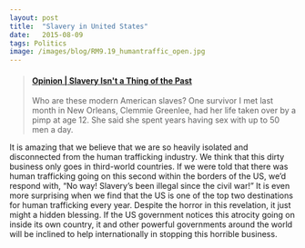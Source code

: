 ```yaml
---
layout:	post
title:	"Slavery in United States"
date:	2015-08-09
tags: Politics
image: /images/blog/RM9.19_humantraffic_open.jpg
---
```


<blockquote class="embedly-card"><h4><a href="http://www.nytimes.com/2013/11/07/opinion/slavery-isnt-a-thing-of-the-past.html">Opinion | Slavery Isn't a Thing of the Past</a></h4><p>Who are these modern American slaves? One survivor I met last month in New Orleans, Clemmie Greenlee, had her life taken over by a pimp at age 12. She said she spent years having sex with up to 50 men a day.</p></blockquote>
<script async src="//cdn.embedly.com/widgets/platform.js" charset="UTF-8"></script>

It is amazing that we believe that we are so heavily isolated and disconnected from the human trafficking industry. We think that this dirty business only goes in third-world countries. If we were told that there was human trafficking going on this second within the borders of the US, we’d respond with, “No way! Slavery’s been illegal since the civil war!” It is even more surprising when we find that the US is one of the top two destinations for human trafficking every year. Despite the horror in this revelation, it just might a hidden blessing. If the US government notices this atrocity going on inside its own country, it and other powerful governments around the world will be inclined to help internationally in stopping this horrible business.

  